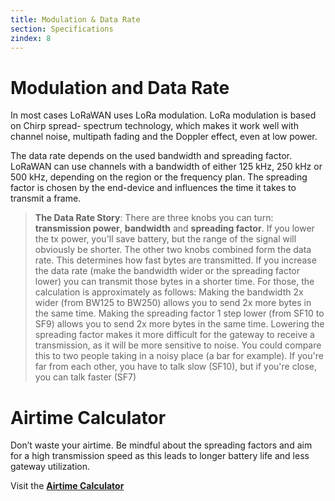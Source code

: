 ```yaml
---
title: Modulation & Data Rate
section: Specifications
zindex: 8
---
```


# Modulation and Data Rate

In most cases LoRaWAN uses LoRa modulation. LoRa modulation is based on Chirp spread- spectrum technology, which makes it work well with channel noise, multipath fading and the Doppler effect, even at low power.

The data rate depends on the used bandwidth and spreading factor. LoRaWAN can use channels with a bandwidth of either 125 kHz, 250 kHz or 500 kHz, depending on the region or the frequency plan. The spreading factor is chosen by the end-device and influences the time it takes to transmit a frame.

> **The Data Rate Story**: There are three knobs you can turn: **transmission power**, **bandwidth** and **spreading factor**. If you lower the tx power, you'll save battery, but the range of the signal will obviously be shorter. The other two knobs combined form the data rate. This determines how fast bytes are transmitted. If you increase the data rate (make the bandwidth wider or the spreading factor lower) you can transmit those bytes in a shorter time. For those, the calculation is approximately as follows: Making the bandwidth 2x wider (from BW125 to BW250) allows you to send 2x more bytes in the same time. Making the spreading factor 1 step lower (from SF10 to SF9) allows you to send 2x more bytes in the same time. Lowering the spreading factor makes it more difficult for the gateway to receive a transmission, as it will be more sensitive to noise. You could compare this to two people taking in a noisy place (a bar for example). If you're far from each other, you have to talk slow (SF10), but if you're close, you can talk faster (SF7)


# Airtime Calculator

Don’t waste your airtime. Be mindful about the spreading factors and aim for a high transmission speed as this leads to longer battery life and less gateway utilization.

Visit the [**Airtime Calculator**](https://www.thethingsnetwork.org/airtime-calculator)
